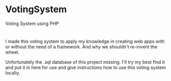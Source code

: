 # VotingSystem
Voting System using PHP
#
I made this voting system to apply my knowledge in creating web apps with or without the need of a framework. And why we shouldn't re-invent the wheel.

Unfortunately the .sql database of this project missing. I'll try my best find it and put it in here for use and give instructions how to use this voting system locally.
